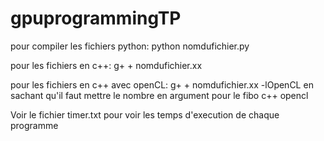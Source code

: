 # gpuprogrammingTP

pour compiler les fichiers python:
python nomdufichier.py

pour les fichiers en c++:
g+ + nomdufichier.xx

pour les fichiers en c++ avec openCL:
g+ + nomdufichier.xx -lOpenCL
en sachant qu'il faut mettre le nombre en argument pour le fibo c++ opencl

Voir le fichier timer.txt pour voir les temps d'execution de chaque programme